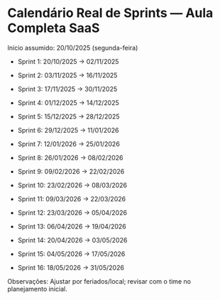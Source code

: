 # Calendário Real de Sprints — Aula Completa SaaS

Início assumido: 20/10/2025 (segunda-feira)

- Sprint 1: 20/10/2025 → 02/11/2025
- Sprint 2: 03/11/2025 → 16/11/2025
- Sprint 3: 17/11/2025 → 30/11/2025
- Sprint 4: 01/12/2025 → 14/12/2025
- Sprint 5: 15/12/2025 → 28/12/2025
- Sprint 6: 29/12/2025 → 11/01/2026

- Sprint 7: 12/01/2026 → 25/01/2026
- Sprint 8: 26/01/2026 → 08/02/2026
- Sprint 9: 09/02/2026 → 22/02/2026
- Sprint 10: 23/02/2026 → 08/03/2026
- Sprint 11: 09/03/2026 → 22/03/2026
- Sprint 12: 23/03/2026 → 05/04/2026

- Sprint 13: 06/04/2026 → 19/04/2026
- Sprint 14: 20/04/2026 → 03/05/2026
- Sprint 15: 04/05/2026 → 17/05/2026
- Sprint 16: 18/05/2026 → 31/05/2026

Observações: Ajustar por feriados/local; revisar com o time no planejamento inicial.
